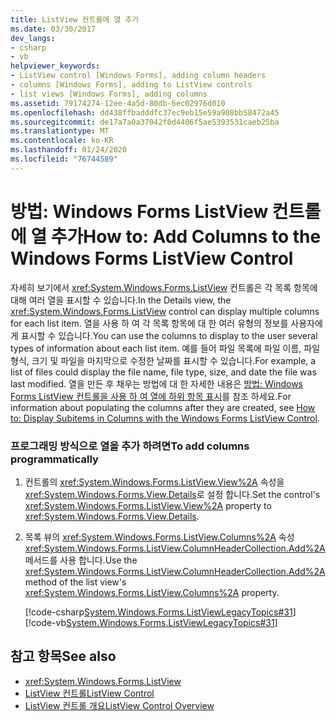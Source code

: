 ```yaml
---
title: ListView 컨트롤에 열 추가
ms.date: 03/30/2017
dev_langs:
- csharp
- vb
helpviewer_keywords:
- ListView control [Windows Forms], adding column headers
- columns [Windows Forms], adding to ListView controls
- list views [Windows Forms], adding columns
ms.assetid: 79174274-12ee-4a5d-80db-6ec02976d010
ms.openlocfilehash: dd438ffbadddfc37ec9eb15e59a908bb58472a45
ms.sourcegitcommit: de17a7a0a37042f0d4406f5ae5393531caeb25ba
ms.translationtype: MT
ms.contentlocale: ko-KR
ms.lasthandoff: 01/24/2020
ms.locfileid: "76744589"
---
```

# <a name="how-to-add-columns-to-the-windows-forms-listview-control"></a><span data-ttu-id="4a3ed-102">방법: Windows Forms ListView 컨트롤에 열 추가</span><span class="sxs-lookup"><span data-stu-id="4a3ed-102">How to: Add Columns to the Windows Forms ListView Control</span></span>
<span data-ttu-id="4a3ed-103">자세히 보기에서 <xref:System.Windows.Forms.ListView> 컨트롤은 각 목록 항목에 대해 여러 열을 표시할 수 있습니다.</span><span class="sxs-lookup"><span data-stu-id="4a3ed-103">In the Details view, the <xref:System.Windows.Forms.ListView> control can display multiple columns for each list item.</span></span> <span data-ttu-id="4a3ed-104">열을 사용 하 여 각 목록 항목에 대 한 여러 유형의 정보를 사용자에 게 표시할 수 있습니다.</span><span class="sxs-lookup"><span data-stu-id="4a3ed-104">You can use the columns to display to the user several types of information about each list item.</span></span> <span data-ttu-id="4a3ed-105">예를 들어 파일 목록에 파일 이름, 파일 형식, 크기 및 파일을 마지막으로 수정한 날짜를 표시할 수 있습니다.</span><span class="sxs-lookup"><span data-stu-id="4a3ed-105">For example, a list of files could display the file name, file type, size, and date the file was last modified.</span></span> <span data-ttu-id="4a3ed-106">열을 만든 후 채우는 방법에 대 한 자세한 내용은 [방법: Windows Forms ListView 컨트롤을 사용 하 여 열에 하위 항목 표시](how-to-display-subitems-in-columns-with-the-windows-forms-listview-control.md)를 참조 하세요.</span><span class="sxs-lookup"><span data-stu-id="4a3ed-106">For information about populating the columns after they are created, see [How to: Display Subitems in Columns with the Windows Forms ListView Control](how-to-display-subitems-in-columns-with-the-windows-forms-listview-control.md).</span></span>  
  
### <a name="to-add-columns-programmatically"></a><span data-ttu-id="4a3ed-107">프로그래밍 방식으로 열을 추가 하려면</span><span class="sxs-lookup"><span data-stu-id="4a3ed-107">To add columns programmatically</span></span>  
  
1. <span data-ttu-id="4a3ed-108">컨트롤의 <xref:System.Windows.Forms.ListView.View%2A> 속성을 <xref:System.Windows.Forms.View.Details>로 설정 합니다.</span><span class="sxs-lookup"><span data-stu-id="4a3ed-108">Set the control's <xref:System.Windows.Forms.ListView.View%2A> property to <xref:System.Windows.Forms.View.Details>.</span></span>  
  
2. <span data-ttu-id="4a3ed-109">목록 뷰의 <xref:System.Windows.Forms.ListView.Columns%2A> 속성 <xref:System.Windows.Forms.ListView.ColumnHeaderCollection.Add%2A> 메서드를 사용 합니다.</span><span class="sxs-lookup"><span data-stu-id="4a3ed-109">Use the <xref:System.Windows.Forms.ListView.ColumnHeaderCollection.Add%2A> method of the list view's <xref:System.Windows.Forms.ListView.Columns%2A> property.</span></span>  
  
     [!code-csharp[System.Windows.Forms.ListViewLegacyTopics#31](~/samples/snippets/csharp/VS_Snippets_Winforms/System.Windows.Forms.ListViewLegacyTopics/CS/Class1.cs#31)]
     [!code-vb[System.Windows.Forms.ListViewLegacyTopics#31](~/samples/snippets/visualbasic/VS_Snippets_Winforms/System.Windows.Forms.ListViewLegacyTopics/VB/Class1.vb#31)]  
  
## <a name="see-also"></a><span data-ttu-id="4a3ed-110">참고 항목</span><span class="sxs-lookup"><span data-stu-id="4a3ed-110">See also</span></span>

- <xref:System.Windows.Forms.ListView>
- [<span data-ttu-id="4a3ed-111">ListView 컨트롤</span><span class="sxs-lookup"><span data-stu-id="4a3ed-111">ListView Control</span></span>](listview-control-windows-forms.md)
- [<span data-ttu-id="4a3ed-112">ListView 컨트롤 개요</span><span class="sxs-lookup"><span data-stu-id="4a3ed-112">ListView Control Overview</span></span>](listview-control-overview-windows-forms.md)
